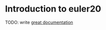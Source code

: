 # Introduction to euler20

TODO: write [great documentation](http://jacobian.org/writing/what-to-write/)
